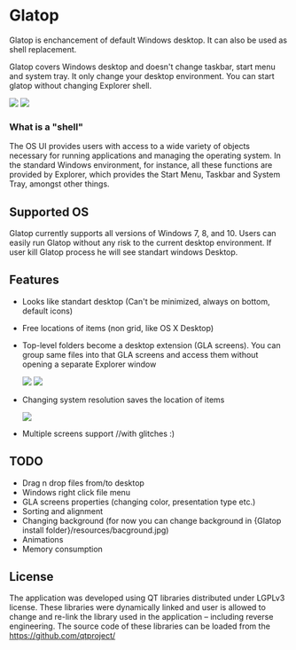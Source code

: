# Glatop

Glatop is enchancement of default Windows desktop. It can also be used as shell replacement. 

Glatop covers Windows desktop and doesn't change taskbar, start menu and system tray. It only change your desktop environment.
You can start glatop without changing Explorer shell.

<img src="http://josshad.github.io/Glatop/fEx.jpg">
<img src="http://josshad.github.io/Glatop/fEx2.jpg">



### What is a "shell"
The OS UI provides users with access to a wide variety of objects necessary for running applications and managing the operating system.
In the standard Windows environment, for instance, all these functions are provided by Explorer, which provides the Start Menu, Taskbar and System Tray, amongst other things.


## Supported OS

Glatop currently supports all versions of Windows 7, 8, and 10. Users can easily run Glatop without any risk to the current desktop environment. If user kill Glatop process he will see standart windows Desktop.

## Features

  - Looks like standart desktop (Can't be minimized, always on bottom, default icons)
  - Free locations of items (non grid, like OS X Desktop)
  - Top-level folders become a desktop extension (GLA screens). You can group same files into that GLA screens and access them without opening a separate Explorer window 
  
    <img src="http://josshad.github.io/Glatop/folder.gif"> 
    <img src="http://josshad.github.io/Glatop/folder2.gif">
     
  - Changing system resolution saves the location of items 
  
    <img src="http://josshad.github.io/Glatop/resolution.gif">
    
  - Multiple screens support //with glitches :)

## TODO

  - Drag n drop files from/to desktop
  - Windows right click file menu
  - GLA screens properties (changing color, presentation type etc.)
  - Sorting and alignment
  - Changing background (for now you can change background in {Glatop install folder}/resources/bacground.jpg)
  - Animations
  - Memory consumption

## License
The application was developed using QT libraries distributed under LGPLv3 license. These libraries were dynamically linked and user is allowed to change and re-link the library used in the application – including reverse engineering. The source code of these libraries can be loaded from the https://github.com/qtproject/
